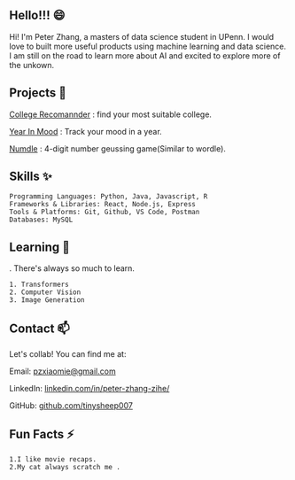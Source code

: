 ## Hello!!! 😄

Hi! I'm Peter Zhang, a masters of data science student in UPenn. I would love to built more useful products using machine learning and data science. I am still on the road to learn more about AI and excited to explore more of the unkown. 


## Projects 🔭
[College Recomannder](https://github.com/tinysheep007/college-recommender) : find your most suitable college.

[Year In Mood](https://github.com/tinysheep007/year-in-mood) : Track your mood in a year.

[Numdle](https://github.com/tinysheep007/numdle) : 4-digit number geussing game(Similar to wordle).

    
## Skills ✨

    Programming Languages: Python, Java, Javascript, R
    Frameworks & Libraries: React, Node.js, Express
    Tools & Platforms: Git, Github, VS Code, Postman
    Databases: MySQL


## Learning 🌱
. There's always so much to learn. 

    1. Transformers 
    2. Computer Vision
    3. Image Generation

## Contact 📫

Let's collab! You can find me at:

Email: pzxiaomie@gmail.com    

LinkedIn: [linkedin.com/in/peter-zhang-zihe/](https://www.linkedin.com/in/peter-zhang-zihe/)

GitHub: [github.com/tinysheep007](https://github.com/tinysheep007)

## Fun Facts ⚡

    1.I like movie recaps.
    2.My cat always scratch me .


<!---
tinysheep007/tinysheep007 is a ✨ special ✨ repository because its `README.md` (this file) appears on your GitHub profile.
You can click the Preview link to take a look at your changes.
--->
